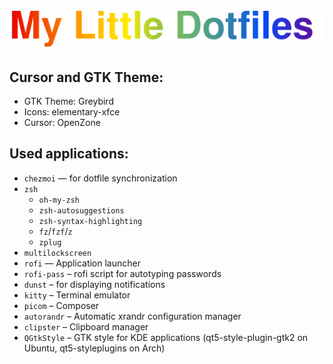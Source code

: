 <h1 align="center"><img src="mld.svg" alt="My Little Dotfiles" /></h1>

## Cursor and GTK Theme:
- GTK Theme: Greybird
- Icons: elementary-xfce
- Cursor: OpenZone

## Used applications:
- `chezmoi` — for dotfile synchronization
- `zsh`
    - `oh-my-zsh`
    - `zsh-autosuggestions`
    - `zsh-syntax-highlighting`
    - `fz`/`fzf`/`z`
    - `zplug`
- `multilockscreen`
- `rofi` — Application launcher
- `rofi-pass` – rofi script for autotyping passwords
- `dunst` – for displaying notifications
- `kitty` – Terminal emulator
- `picom` – Composer
- `autorandr` – Automatic xrandr configuration manager
- `clipster` – Clipboard manager
- `QGtkStyle` – GTK style for KDE applications (qt5-style-plugin-gtk2 on Ubuntu, qt5-styleplugins on Arch)
